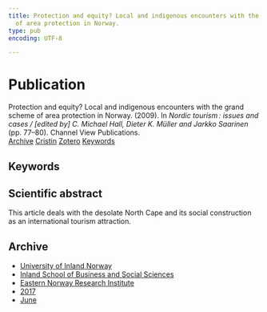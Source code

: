 ```yaml
---
title: Protection and equity? Local and indigenous encounters with the grand scheme
  of area protection in Norway.
type: pub
encoding: UTF-8

---
```

<h1>Publication</h1>
<article id="csl-bib-container-GY949Q4C" class="csl-bib-container">
  <div class="csl-bib-body"> <div class="csl-entry">Protection and equity? Local and indigenous encounters with the grand scheme of area protection in Norway. (2009). In <i>Nordic tourism : issues and cases / [edited by] C. Michael Hall, Dieter K. Müller and Jarkko Saarinen</i> (pp. 77–80). Channel View Publications.</div> </div>
  <div class="csl-bib-buttons">
    <a href="#taxonomy-article-GY949Q4C" alt="archive" class="csl-bib-button">Archive</a>
    <a href="https://app.cristin.no/results/show.jsf?id=1479545" alt="Cristin" class="csl-bib-button">Cristin</a>
    <a href="http://zotero.org/groups/5881554/items/GY949Q4C" alt="Zotero" class="csl-bib-button">Zotero</a>
    <a href="#keywords-article-GY949Q4C" alt="keywords" class="csl-bib-button">Keywords</a>
  </div>
  <div id="csl-bib-meta-container-GY949Q4C"></div>
</article>
<div id="csl-bib-meta-GY949Q4C" class="csl-bib-meta">
  <article id="keywords-article-GY949Q4C" class="keywords-article">
    <h1>Keywords</h1>
    
  </article>
  <article id="abstract-article-GY949Q4C" class="abstract-article">
    <h1>Scientific abstract</h1>
    This article deals with the desolate North Cape and its social construction as an international tourism attraction.
  </article>
  <article id="taxonomy-article-GY949Q4C" class="taxonomy-article">
    <h1>Archive</h1>
    <ul>
      <li>
        <a href="/en/archive/?key=3DCRN523">University of Inland Norway</a>
      </li>
      <li>
        <a href="/en/archive/?key=DU8Q9LN9">Inland School of Business and Social Sciences</a>
      </li>
      <li>
        <a href="/en/archive/?key=IRYXBU4S">Eastern Norway Research Institute</a>
      </li>
      <li>
        <a href="/en/archive/?key=7QNIXLIV">2017</a>
      </li>
      <li>
        <a href="/en/archive/?key=35L527YE">June</a>
      </li>
    </ul>
  </article>
</div>
